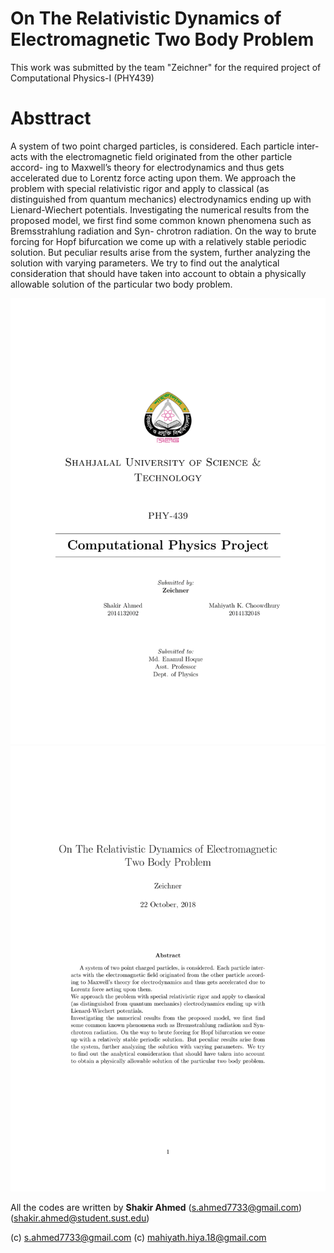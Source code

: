 # On The Relativistic Dynamics of Electromagnetic Two Body Problem

This work was submitted by the team "Zeichner" for the required project of Computational Physics-I (PHY439)

#  Absttract

A system of two point charged particles, is considered. Each particle inter- acts with the electromagnetic field originated from the other particle accord- ing to Maxwell’s theory for electrodynamics and thus gets accelerated due to Lorentz force acting upon them.
We approach the problem with special relativistic rigor and apply to classical (as distinguished from quantum mechanics) electrodynamics ending up with Lienard-Wiechert potentials.
Investigating the numerical results from the proposed model, we first find some common known phenomena such as Bremsstrahlung radiation and Syn- chrotron radiation. On the way to brute forcing for Hopf bifurcation we come up with a relatively stable periodic solution. But peculiar results arise from the system, further analyzing the solution with varying parameters. We try to find out the analytical consideration that should have taken into account to obtain a physically allowable solution of the particular two body problem.




![main pdf](main.png)
![abstract pdf](abstract.png)


All the codes are written by **Shakir Ahmed**
(s.ahmed7733@gmail.com)
(shakir.ahmed@student.sust.edu)

(c) s.ahmed7733@gmail.com
(c) mahiyath.hiya.18@gmail.com